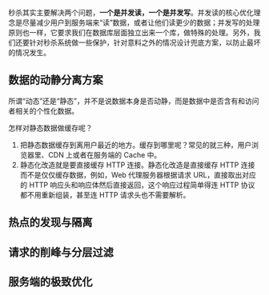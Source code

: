 秒杀其实主要解决两个问题，**一个是并发读，一个是并发写**。并发读的核心优化理念是尽量减少用户到服务端来“读”数据，或者让他们读更少的数据；并发写的处理原则也一样，它要求我们在数据库层面独立出来一个库，做特殊的处理。另外，我们还要针对秒杀系统做一些保护，针对意料之外的情况设计兜底方案，以防止最坏的情况发生。



## 数据的动静分离方案

所谓“动态”还是“静态”，并不是说数据本身是否动静，而是数据中是否含有和访问者相关的个性化数据。

怎样对静态数据做缓存呢？

1. 把静态数据缓存到离用户最近的地方。缓存到哪里呢？常见的就三种，用户浏览器里、CDN 上或者在服务端的 Cache 中。
2. 静态化改造就是要直接缓存 HTTP 连接。静态化改造是直接缓存 HTTP 连接而不是仅仅缓存数据，例如，Web 代理服务器根据请求 URL，直接取出对应的 HTTP 响应头和响应体然后直接返回，这个响应过程简单得连 HTTP 协议都不用重新组装，甚至连 HTTP 请求头也不需要解析。

## 热点的发现与隔离



## 请求的削峰与分层过滤



## 服务端的极致优化

